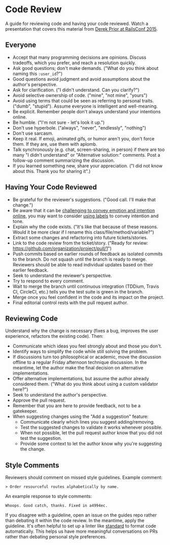 # Code Review

A guide for reviewing code and having your code reviewed. Watch a presentation
that covers this material from [Derek Prior at RailsConf
2015](https://www.youtube.com/watch?v=PJjmw9TRB7s).

## Everyone

- Accept that many programming decisions are opinions. Discuss tradeoffs, which
  you prefer, and reach a resolution quickly.
- Ask good questions; don't make demands. ("What do you think about naming this
  `:user_id`?")
- Good questions avoid judgment and avoid assumptions about the author's
  perspective.
- Ask for clarification. ("I didn't understand. Can you clarify?")
- Avoid selective ownership of code. ("mine", "not mine", "yours")
- Avoid using terms that could be seen as referring to personal traits. ("dumb",
  "stupid"). Assume everyone is intelligent and well-meaning.
- Be explicit. Remember people don't always understand your intentions online.
- Be humble. ("I'm not sure - let's look it up.")
- Don't use hyperbole. ("always", "never", "endlessly", "nothing")
- Don't use sarcasm.
- Keep it real. If emoji, animated gifs, or humor aren't you, don't force them.
  If they are, use them with aplomb.
- Talk synchronously (e.g. chat, screen-sharing, in person) if there are too
  many "I didn't understand" or "Alternative solution:" comments. Post a
  follow-up comment summarizing the discussion.
- If you learned something new, share your appreciation. 
   ("I did not know about this. Thank you for sharing it".)

## Having Your Code Reviewed

- Be grateful for the reviewer's suggestions. ("Good call. I'll make that
  change.")
- Be aware that it can be [challenging to convey emotion and intention online], you may want to consider [using labels] to convey intention and tone.
- Explain why the code exists. ("It's like that because of these reasons. Would
  it be more clear if I rename this class/file/method/variable?")
- Extract some changes and refactoring into future tickets/stories.
- Link to the code review from the ticket/story. ("Ready for review:
  https://github.com/organization/project/pull/1")
- Push commits based on earlier rounds of feedback as isolated commits to the
  branch. Do not squash until the branch is ready to merge. Reviewers should be
  able to read individual updates based on their earlier feedback.
- Seek to understand the reviewer's perspective.
- Try to respond to every comment.
- Wait to merge the branch until continuous integration (TDDium, Travis CI,
  CircleCI, etc.) tells you the test suite is green in the branch.
- Merge once you feel confident in the code and its impact on the project.
- Final editorial control rests with the pull request author.

[challenging to convey emotion and intention online]: https://thoughtbot.com/blog/empathy-online
[using labels]: https://conventionalcomments.org/

## Reviewing Code

Understand why the change is necessary (fixes a bug, improves the user
experience, refactors the existing code). Then:

- Communicate which ideas you feel strongly about and those you don't.
- Identify ways to simplify the code while still solving the problem.
- If discussions turn too philosophical or academic, move the discussion offline
  to a regular Friday afternoon technique discussion. In the meantime, let the
  author make the final decision on alternative implementations.
- Offer alternative implementations, but assume the author already considered
  them. ("What do you think about using a custom validator here?")
- Seek to understand the author's perspective.
- Approve the pull request.
- Remember that you are here to provide feedback, not to be a gatekeeper.
- When suggesting changes using the "Add a suggestion" feature:
  - Communicate clearly which lines you suggest adding/removing.
  - Test the suggested changes to validate it works whenever possible.
  - When not possible, let the pull request author know that you did not test the suggestion.
  - Provide some context to let the author know why you're suggesting the change.

## Style Comments

Reviewers should comment on missed style guidelines. Example comment:

    > Order resourceful routes alphabetically by name.

An example response to style comments:

    Whoops. Good catch, thanks. Fixed in a4994ec.

If you disagree with a guideline, open an issue on the guides repo rather than
debating it within the code review. In the meantime, apply the guideline.
It's often helpful to set up a linter like [standard] to format code automatically.
This helps us have more meaningful conversations on PRs rather than debating
personal style preferences.

[standard]: https://github.com/testdouble/standard
